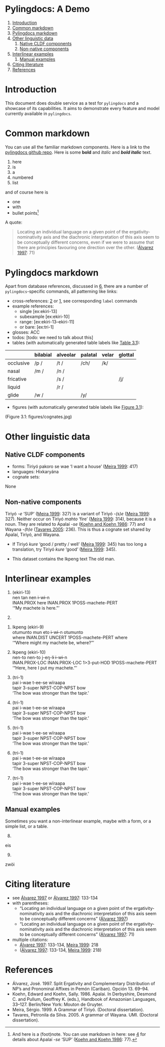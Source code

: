 # Pylingdocs: A Demo

1.  [Introduction](#introduction)
2.  [Common markdown](#common-markdown)
3.  [Pylingdocs markdown](#pylingdocs-markdown)
4.  [Other linguistic data](#other-linguistic-data)
    1.  [Native CLDF components](#native-cldf-components)
    2.  [Non-native components](#non-native-components)
5.  [Interlinear examples](#interlinear-examples)
    1.  [Manual examples](#manual-examples)
6.  [Citing literature](#citing-literature)
7.  [References](#references)

# Introduction

This document does double service as a test for `pylingdocs` and a
showcase of its capabilities. It aims to demonstrate every feature and
model currently available in `pylingdocs`.

# Common markdown

You can use all the familiar markdown components. Here is a link to the
[pylingdocs github repo](https://github.com/fmatter/pylingdocs/). Here
is some **bold** and *italic* and ***bold italic*** text.

1.  here
2.  is
3.  a
4.  numbered
5.  list

and of course here is

- one
- with
- bullet points[^1]

A quote:

> Locating an individual language on a given point of the
> ergativity-nominativity axis and the diachronic interpretation of this
> axis seem to be conceptually different concerns, even if we were to
> assume that there are principies favouring one direction over the
> other. ([Álvarez 1997](#source-alvarez1998split): 71)

# Pylingdocs markdown

Apart from database references, discussed in
<a href='#sec:sources'>6</a>, there are a number of
`pylingdocs`-specific commands, all patterning like links:

- cross-references: <a href='#common-markdown'>2</a> or
  <a href='#sec:intro'>1</a>, see corresponding `label` commands
- example references:
  - single \[ex:ekiri-13\]
  - subexample \[ex:ekiri-10\]
  - range: \[ex:ekiri-13–ekiri-11\]
  - or bare: \[ex:tri-1\]
- glosses: ACC
- todos: \[todo: we need to talk about this\]
- tables (with automatically generated table labels like
  <a href='#tab:consonants'>Table 3.1</a>):

|           | bilabial | alveolar | palatal | velar | glottal |
|:----------|:---------|:---------|:--------|:------|:--------|
| occlusive | /p /     | /t /     | /ch/    | /k/   |         |
| nasal     | /m /     | /n /     |         |       |         |
| fricative |          | /s /     |         |       | /j/     |
| liquid    |          | /r /     |         |       |         |
| glide     | /w /     |          | /y/     |       |         |

- figures (with automatically generated table labels like
  <a href='#fig:cognates'>Figure 3.1</a>):

(Figure 3.1: figures/cognates.jpg)

# Other linguistic data

## Native CLDF components

- forms: Tiriyó pakoro se wae ‘I want a house’ ([Meira
  1999](#source-triomeira1999): 417)
- languages: Hixkaryána
- cognate sets:

None

## Non-native components

Tiriyó *-e* ‘SUP’ ([Meira 1999](#source-triomeira1999): 327) is a
variant of Tiriyó *-(s)e* ([Meira 1999](#source-triomeira1999): 327).
Neither occur on Tiriyó *mahto* ‘fire’ ([Meira
1999](#source-triomeira1999): 314), because it is a noun. They are
related to Apalaí *-se* ([Koehn and Koehn
1986](#source-koehn1986apalai): 77) and Wayana *-(h)e* ([Tavares
2005](#source-wayanatavares2005): 236). This is thus a cognate set
shared by Apalaí, Tiriyó, and Wayana.

- If Tiriyó *kure* ‘good / pretty / well’ ([Meira
  1999](#source-triomeira1999): 345) has too long a translation, try
  Tiriyó *kure* ‘good’ ([Meira 1999](#source-triomeira1999): 345).

- This dataset contains the Ikpeng text The old man.

# Interlinear examples

1)  (ekiri-13)  
    nen        tan   nen        ɨ-wɨ-n  
    INAN.PROX  here  INAN.PROX  1POSS-machete-PERT  
    ‘“My machete is here.”’

2)  

<!-- -->

1)  Ikpeng (ekiri-9)  
    otumunto  mun        eto     ɨ-wɨ-n              otumunto  
    where     INAN.DIST  UNCERT  1POSS-machete-PERT  where  
    ‘“Where might my machete be, where?”’

2)  Ikpeng (ekiri-10)  
    nen-to         nen-to         j-eŋ-lɨ      ɨ-wɨ-n  
    INAN.PROX-LOC  INAN.PROX-LOC  1\>3-put-HOD  1POSS-machete-PERT  
    ‘“Here, here I put my machete.”’

<!-- -->

3)  (tri-1)  
    pai    i-wae    t-ee-se        wïraapa  
    tapir  3-super  NPST-COP-NPST  bow  
    ‘The bow was stronger than the tapir.’

4)  (tri-1)  
    pai    i-wae    t-ee-se        wïraapa  
    tapir  3-super  NPST-COP-NPST  bow  
    ‘The bow was stronger than the tapir.’

5)  (tri-1)  
    pai    i-wae    t-ee-se        wïraapa  
    tapir  3-super  NPST-COP-NPST  bow  
    ‘The bow was stronger than the tapir.’

6)  (tri-1)  
    pai    i-wae    t-ee-se        wïraapa  
    tapir  3-super  NPST-COP-NPST  bow  
    ‘The bow was stronger than the tapir.’

7)  (tri-1)  
    pai    i-wae    t-ee-se        wïraapa  
    tapir  3-super  NPST-COP-NPST  bow  
    ‘The bow was stronger than the tapir.’

## Manual examples

Sometimes you want a non-interlinear example, maybe with a form, or a
simple list, or a table.

8)  

eis

9)  

zwöi

# Citing literature

- see [Álvarez 1997](#source-alvarez1998split) or [Álvarez
  1997](#source-alvarez1998split): 133-134
- with parentheses:
  - “Locating an individual language on a given point of the
    ergativity-nominativity axis and the diachronic interpretation of
    this axis seem to be conceptually different concerns” ([Álvarez
    1997](#source-alvarez1998split))
  - “Locating an individual language on a given point of the
    ergativity-nominativity axis and the diachronic interpretation of
    this axis seem to be conceptually different concerns” ([Álvarez
    1997](#source-alvarez1998split): 71)
- multiple citations:
  - [Álvarez 1997](#source-alvarez1998split): 133-134, [Meira
    1999](#source-triomeira1999): 218
  - ([Álvarez 1997](#source-alvarez1998split): 133-134, [Meira
    1999](#source-triomeira1999): 218)

# References

- <a id="source-alvarez1998split"> </a>Álvarez, José. 1997. Split
  Ergativity and Complementary Distribution of NP’s and Pronominal
  Affixes in Pemón (Cariban). Opción 13. 69–94.
- <a id="source-koehn1986apalai"> </a>Koehn, Edward and Koehn,
  Sally. 1986. Apalai. In Derbyshire, Desmond C. and Pullum, Geoffrey K.
  (eds.), Handbook of Amazonian Languages, 33–127. Berlin/New York:
  Mouton de Gruyter.
- <a id="source-triomeira1999"> </a>Meira, Sérgio. 1999. A Grammar of
  Tiriyó. (Doctoral dissertation).
- <a id="source-wayanatavares2005"> </a>Tavares, Petronila da
  Silva. 2005. A grammar of Wayana. UMI. (Doctoral dissertation).

[^1]: And here is a (foot)note. You can use markdown in here: see
    <a href='#sec:data'>4</a> for details about Apalaí *-se* ‘SUP’
    ([Koehn and Koehn 1986](#source-koehn1986apalai): 77).